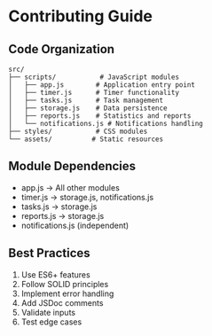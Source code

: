 # Contributing Guide

## Code Organization

```
src/
├── scripts/           # JavaScript modules
│   ├── app.js        # Application entry point
│   ├── timer.js      # Timer functionality
│   ├── tasks.js      # Task management
│   ├── storage.js    # Data persistence
│   ├── reports.js    # Statistics and reports
│   └── notifications.js # Notifications handling
├── styles/           # CSS modules
└── assets/          # Static resources
```

## Module Dependencies
- app.js → All other modules
- timer.js → storage.js, notifications.js
- tasks.js → storage.js
- reports.js → storage.js
- notifications.js (independent)

## Best Practices
1. Use ES6+ features
2. Follow SOLID principles
3. Implement error handling
4. Add JSDoc comments
5. Validate inputs
6. Test edge cases
